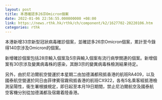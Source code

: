 ```yaml
---
layout: post
title: 本港確認多26宗Omicron個案
date: 2022-01-06 22:56:55.000000000 +08:00
link: https://news.rthk.hk/rthk/ch/component/k2/1627702-20220106.htm
categories: rthk
---
```


本港新增33宗新型冠狀病毒確診個案，並確認多26宗Omicron個案，累計至今錄得140宗涉及Omicron的個案。

新增確診個案包括28宗輸入個案及5宗與輸入個案有流行病學關連的個案。新增個案有30宗涉及變異病毒株的感染，其餘3宗的變異病毒株檢測結果待定。

另外，由於尼泊爾航空營運於本星期二由加德滿都飛抵香港的航班RA409，以及國泰航空營運於同日由菲律賓宿霧飛抵香港的航班CX922，各有5名乘客經抵港檢測呈陽性，衞生署根據規定，即日起至本月19日期間，禁止尼泊爾航空及國泰航空客機分別從加德滿都及宿霧着陸香港。
